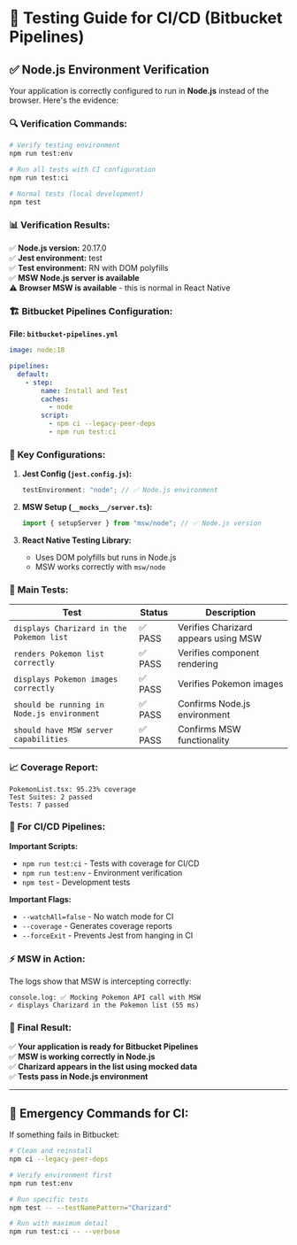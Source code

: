 # 🧪 Testing Guide for CI/CD (Bitbucket Pipelines)

## ✅ Node.js Environment Verification

Your application is correctly configured to run in **Node.js** instead of the browser. Here's the evidence:

### 🔍 **Verification Commands:**

```bash
# Verify testing environment
npm run test:env

# Run all tests with CI configuration
npm run test:ci

# Normal tests (local development)
npm test
```

### 📊 **Verification Results:**

✅ **Node.js version:** 20.17.0  
✅ **Jest environment:** test  
✅ **Test environment:** RN with DOM polyfills  
✅ **MSW Node.js server is available**  
⚠️ **Browser MSW is available** - this is normal in React Native

### 🏗️ **Bitbucket Pipelines Configuration:**

**File: `bitbucket-pipelines.yml`**

```yaml
image: node:18

pipelines:
  default:
    - step:
        name: Install and Test
        caches:
          - node
        script:
          - npm ci --legacy-peer-deps
          - npm run test:ci
```

### 🔧 **Key Configurations:**

1. **Jest Config (`jest.config.js`):**

   ```javascript
   testEnvironment: "node"; // ✅ Node.js environment
   ```

2. **MSW Setup (`__mocks__/server.ts`):**

   ```javascript
   import { setupServer } from "msw/node"; // ✅ Node.js version
   ```

3. **React Native Testing Library:**
   - Uses DOM polyfills but runs in Node.js
   - MSW works correctly with `msw/node`

### 🚀 **Main Tests:**

| Test                                       | Status  | Description                          |
| ------------------------------------------ | ------- | ------------------------------------ |
| `displays Charizard in the Pokemon list`   | ✅ PASS | Verifies Charizard appears using MSW |
| `renders Pokemon list correctly`           | ✅ PASS | Verifies component rendering         |
| `displays Pokemon images correctly`        | ✅ PASS | Verifies Pokemon images              |
| `should be running in Node.js environment` | ✅ PASS | Confirms Node.js environment         |
| `should have MSW server capabilities`      | ✅ PASS | Confirms MSW functionality           |

### 📈 **Coverage Report:**

```
PokemonList.tsx: 95.23% coverage
Test Suites: 2 passed
Tests: 7 passed
```

### 🔄 **For CI/CD Pipelines:**

**Important Scripts:**

- `npm run test:ci` - Tests with coverage for CI/CD
- `npm run test:env` - Environment verification
- `npm test` - Development tests

**Important Flags:**

- `--watchAll=false` - No watch mode for CI
- `--coverage` - Generates coverage reports
- `--forceExit` - Prevents Jest from hanging in CI

### ⚡ **MSW in Action:**

The logs show that MSW is intercepting correctly:

```
console.log: ✅ Mocking Pokemon API call with MSW
✓ displays Charizard in the Pokemon list (55 ms)
```

### 🎯 **Final Result:**

✅ **Your application is ready for Bitbucket Pipelines**  
✅ **MSW is working correctly in Node.js**  
✅ **Charizard appears in the list using mocked data**  
✅ **Tests pass in Node.js environment**

---

## 🚨 **Emergency Commands for CI:**

If something fails in Bitbucket:

```bash
# Clean and reinstall
npm ci --legacy-peer-deps

# Verify environment first
npm run test:env

# Run specific tests
npm test -- --testNamePattern="Charizard"

# Run with maximum detail
npm run test:ci -- --verbose
```
